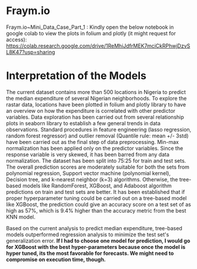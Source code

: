 # Fraym.io
Fraym.io~Mini_Data_Case_Part_1 :
Kindly open the below notebook in google colab to view the plots in folium and plotly (it might request for access):
https://colab.research.google.com/drive/1ReMhiJdfrMEK7mciCkRPhwjDzvSL8K47?usp=sharing


# Interpretation of the Models


The current dataset contains more than 500 locations in  Nigeria to predict the median expenditure of several Nigerian neighborhoods. To explore the rastar data, locations have been plotted in folium and plotly library to have an overview on how the expenditure is correlated with other predictor variables. Data exploration has been carried out from several relationship plots in seaborn library to establish a few general trends in data observations. Standard procedures in feature engineering (lasso regression, random forest regressor) and outlier removal (Quantile rule: mean +/- 3std) have been carried out as the final step of data preprocessing. Min-max normalization has been applied only on the predictor variables. Since the response variable is very skewed, it has been barred from any data normalization. The dataset has been split into 75:25 for train and test sets. The overall prediction scores are moderately suitable for both the sets from polynomial regression,  Support vector machine (polynomial kernel), Decision tree, and k-nearest neighbor (k=3) algorithms. Otherwise, the tree-based models like RandomForest, XGBoost, and Adaboost algorithm predictions on train and test sets are better. It has been established that if proper hyperparameter tuning could be carried out on a tree-based model like XGBoost, the prediction could give an accuracy score on a test set of as high as 57%, which is 9.4% higher than the accuracy metric from the best KNN model.  

Based on the current analysis to predict median expenditure, tree-based models outperformed regression analysis to minimize the test set's generalization error. **If I had to choose one model for prediction, I would go for XGBoost with the best hyper-parameters because once the model is hyper tuned, its the most favorable for forecasts. We might need to compromise on execution time, though.**




